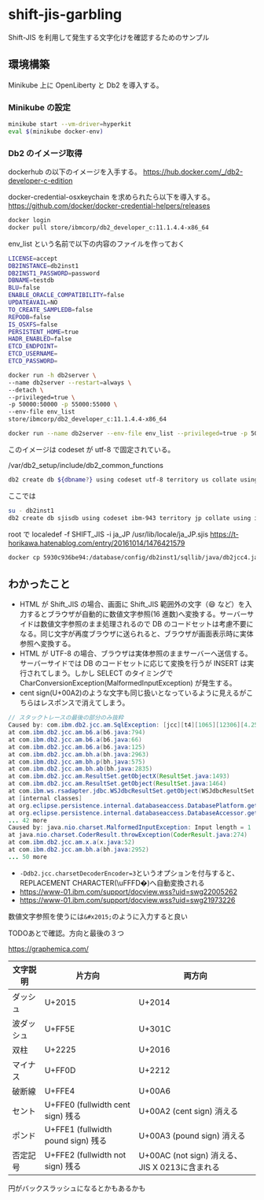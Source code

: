 # shift-jis-garbling

Shift-JIS を利用して発生する文字化けを確認するためのサンプル

## 環境構築

Minikube 上に OpenLiberty と Db2 を導入する。

### Minikube の設定

```bash
minikube start --vm-driver=hyperkit
eval $(minikube docker-env)
```

### Db2 のイメージ取得

dockerhub の以下のイメージを入手する。
https://hub.docker.com/_/db2-developer-c-edition

docker-credential-osxkeychain を求められたら以下を導入する。
https://github.com/docker/docker-credential-helpers/releases

```bash
docker login
docker pull store/ibmcorp/db2_developer_c:11.1.4.4-x86_64
```

env_list という名前で以下の内容のファイルを作っておく

```bash
LICENSE=accept
DB2INSTANCE=db2inst1
DB2INST1_PASSWORD=password
DBNAME=testdb
BLU=false
ENABLE_ORACLE_COMPATIBILITY=false
UPDATEAVAIL=NO
TO_CREATE_SAMPLEDB=false
REPODB=false
IS_OSXFS=false
PERSISTENT_HOME=true
HADR_ENABLED=false
ETCD_ENDPOINT=
ETCD_USERNAME=
ETCD_PASSWORD=
```

```bash
docker run -h db2server \
--name db2server --restart=always \
--detach \
--privileged=true \
-p 50000:50000 -p 55000:55000 \
--env-file env_list
store/ibmcorp/db2_developer_c:11.1.4.4-x86_64
```

```bash
docker run --name db2server --env-file env_list --privileged=true -p 50000:50000 -p 55000:55000 --rm -it  store/ibmcorp/db2_developer_c:11.1.4.4-x86_64 bash
```

このイメージは codeset が utf-8 で固定されている。

/var/db2_setup/include/db2_common_functions

```bash
db2 create db ${dbname?} using codeset utf-8 territory us collate using identity
```

ここでは

```bash
su - db2inst1
db2 create db sjisdb using codeset ibm-943 territory jp collate using identity
```

root で
localedef -f SHIFT_JIS -i ja_JP /usr/lib/locale/ja_JP.sjis
https://t-horikawa.hatenablog.com/entry/20161014/1476421579

```bash
docker cp 5930c936be94:/database/config/db2inst1/sqllib/java/db2jcc4.jar .
```

## わかったこと

- HTML が Shift_JIS の場合、画面に Shift_JIS 範囲外の文字（😄 など）を入力するとブラウザが自動的に数値文字参照(16 進数)へ変換する。サーバーサイドは数値文字参照のまま処理されるので DB のコードセットは考慮不要になる。同じ文字が再度ブラウザに送られると、ブラウザが画面表示時に実体参照へ変換する。
- HTML が UTF-8 の場合、ブラウザは実体参照のままサーバーへ送信する。サーバーサイドでは DB のコードセットに応じて変換を行うが INSERT は実行されてしまう。しかし SELECT のタイミングで CharConversionException(MalformedInputException) が発生する。
- cent sign(U+00A2)のような文字も同じ扱いとなっているように見えるがこちらはレスポンスで消えてしまう。

```Java
// スタックトレースの最後の部分のみ抜粋
Caused by: com.ibm.db2.jcc.am.SqlException: [jcc][t4][1065][12306][4.25.13] java.io.CharConversionException をキャッチしました。 詳しくは、添付の Throwable を参照してください。 ERRORCODE=-4220, SQLSTATE=null
at com.ibm.db2.jcc.am.b6.a(b6.java:794)
at com.ibm.db2.jcc.am.b6.a(b6.java:66)
at com.ibm.db2.jcc.am.b6.a(b6.java:125)
at com.ibm.db2.jcc.am.bh.a(bh.java:2963)
at com.ibm.db2.jcc.am.bh.p(bh.java:575)
at com.ibm.db2.jcc.am.bh.ab(bh.java:2835)
at com.ibm.db2.jcc.am.ResultSet.getObjectX(ResultSet.java:1493)
at com.ibm.db2.jcc.am.ResultSet.getObject(ResultSet.java:1464)
at com.ibm.ws.rsadapter.jdbc.WSJdbcResultSet.getObject(WSJdbcResultSet.java:1403)
at [internal classes]
at org.eclipse.persistence.internal.databaseaccess.DatabasePlatform.getObjectFromResultSet(DatabasePlatform.java:1424)
at org.eclipse.persistence.internal.databaseaccess.DatabaseAccessor.getObject(DatabaseAccessor.java:1308)
... 42 more
Caused by: java.nio.charset.MalformedInputException: Input length = 1
at java.nio.charset.CoderResult.throwException(CoderResult.java:274)
at com.ibm.db2.jcc.am.x.a(x.java:52)
at com.ibm.db2.jcc.am.bh.a(bh.java:2952)
... 50 more
```

- `-Ddb2.jcc.charsetDecoderEncoder=3`というオプションを付与すると、REPLACEMENT CHARACTER(\uFFFD�)へ自動変換される
- https://www-01.ibm.com/support/docview.wss?uid=swg22005262
- https://www-01.ibm.com/support/docview.wss?uid=swg21973226

数値文字参照を使うには`&#x2015;`のように入力すると良い

TODOあとで確認。方向と最後の３つ

https://graphemica.com/

| 文字説明   | 片方向                              | 両方向                                         |
| ---------- | ----------------------------------- | ---------------------------------------------- |
| ダッシュ   | U+2015                              | U+2014                                         |
| 波ダッシュ | U+FF5E                              | U+301C                                         |
| 双柱       | U+2225                              | U+2016                                         |
| マイナス   | U+FF0D                              | U+2212                                         |
| 破断線     | U+FFE4                              | U+00A6                                         |
| セント     | U+FFE0 (fullwidth cent sign) 残る   | U+00A2 (cent sign) 消える                      |
| ポンド     | U+FFE1 (fullwidth pound sign)  残る | U+00A3 (pound sign) 消える                     |
| 否定記号   | U+FFE2 (fullwidth not sign)  残る   | U+00AC (not sign) 消える、JIS X 0213に含まれる |

円がバックスラッシュになるとかもあるかも